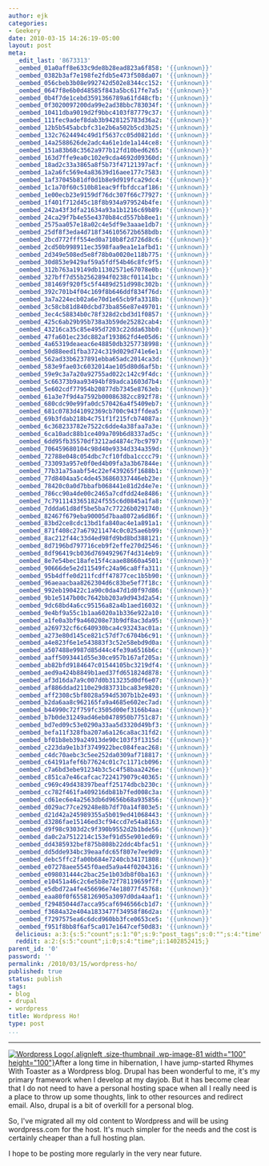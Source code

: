 ```yaml
---
author: ejk
categories:
- Geekery
date: 2010-03-15 14:26:19-05:00
layout: post
meta:
  _edit_last: '8673313'
  _oembed_01a0aff8e633c9de8b28ead823a6f858: '{{unknown}}'
  _oembed_0382b3af7e198fe2fdb5e473f508da07: '{{unknown}}'
  _oembed_056cbeb3b08e992742d502e8344cc152: '{{unknown}}'
  _oembed_0647f8e6b0d48585f843a5bc617fe7a5: '{{unknown}}'
  _oembed_0b4f7de1cebd3591366789a61fd48cfb: '{{unknown}}'
  _oembed_0f3020097200da99e2ad38bbc783034f: '{{unknown}}'
  _oembed_10411dba9019d2f9bbc4103f87779c37: '{{unknown}}'
  _oembed_111fec9adef8dab3b9428125783d36a2: '{{unknown}}'
  _oembed_12b5b545abcbfc31e2b6a502b5cd3b25: '{{unknown}}'
  _oembed_132c7624494c49d1f5637cc05d0821dd: '{{unknown}}'
  _oembed_14a2588626de2adc4a61e1de1a144ce8: '{{unknown}}'
  _oembed_151a83b68c3562a977b12fd10bed6265: '{{unknown}}'
  _oembed_163d7ffe9ea0c102e9cda4692d09360d: '{{unknown}}'
  _oembed_18ad2c33a3865a8f5b73f47121397acf: '{{unknown}}'
  _oembed_1a2a6fc569e4a83639d16aee177c7583: '{{unknown}}'
  _oembed_1af37045b81df0d1b8e9d919fca29dc4: '{{unknown}}'
  _oembed_1c1a70f60c510b81eac9ffbfdccaf186: '{{unknown}}'
  _oembed_1e00ecb23e9159df76dc307f66c77927: '{{unknown}}'
  _oembed_1f401f712d45c18f8b934a979524b4fe: '{{unknown}}'
  _oembed_242a43f3dfa21634a93a1b1216c69b89: '{{unknown}}'
  _oembed_24ca29f7b4e55e4370b84cd557bb8ee1: '{{unknown}}'
  _oembed_2575aa057e18a02c4e5df9e3aaae1db7: '{{unknown}}'
  _oembed_25df8f3eda4d718f346105672b658bdb: '{{unknown}}'
  _oembed_2bcd772fff554ed0a710b8f2d726d8c6: '{{unknown}}'
  _oembed_2cd50b998911ec3598faa9ea1e1afbd1: '{{unknown}}'
  _oembed_2d349e508ed5e8f78b0a0020e118b775: '{{unknown}}'
  _oembed_30d853e9429af59a5fdf54b46c8fc9f5: '{{unknown}}'
  _oembed_312b763a19149db11302571e67078e0b: '{{unknown}}'
  _oembed_327bff7d55b2562894f0238cf01141bc: '{{unknown}}'
  _oembed_381469f920f5c5f4489d251d998c302b: '{{unknown}}'
  _oembed_392c701b4f04c169f8b646ddf834f76d: '{{unknown}}'
  _oembed_3a7a224ecb02a6e70d1e65cb9fa3318b: '{{unknown}}'
  _oembed_3c58cb81d840dcbd73ba856e87e49701: '{{unknown}}'
  _oembed_3ec4c58834b0c78f328d2cbd3d1f0857: '{{unknown}}'
  _oembed_425c6ab29b95b738a3b59de25282cab4: '{{unknown}}'
  _oembed_43216ca35c85e495d7203c22dda63bb0: '{{unknown}}'
  _oembed_47fa601ec23dc882af193862fd4e05d6: '{{unknown}}'
  _oembed_4a65319deaeac6e48850db3257738998: '{{unknown}}'
  _oembed_50d88eed1fba3724c319d029d741e6e1: '{{unknown}}'
  _oembed_562ad33b6237891ebba65adc2014ca3d: '{{unknown}}'
  _oembed_583e9fae03c6032014ae105d80d6af5b: '{{unknown}}'
  _oembed_59e9c3a7a20a92755ad022c142c9f4dc: '{{unknown}}'
  _oembed_5c66373b9aa93494bf89adca1603d7b4: '{{unknown}}'
  _oembed_5e602cdf77954b20877db7345e8763eb: '{{unknown}}'
  _oembed_61a3e7f9d4a7592b00086382cc892f78: '{{unknown}}'
  _oembed_680cdc90e99fa0dc570426a4f5409eb7: '{{unknown}}'
  _oembed_681c0783d41092369cb700c943ffdea5: '{{unknown}}'
  _oembed_69b3fdab218b4c751f1f215fcb74087a: '{{unknown}}'
  _oembed_6c368233782e7522c6dde4a38faa7a3e: '{{unknown}}'
  _oembed_6ca10adc88b1ce409a709b6d8337ad5c: '{{unknown}}'
  _oembed_6dd95fb35570df3212ad4874c7bc9797: '{{unknown}}'
  _oembed_706459680104c98d40e9334d334a359d: '{{unknown}}'
  _oembed_72788e048c054dbc7cf10fdba1cccc79: '{{unknown}}'
  _oembed_733093a957e0f0ed4b09fa3a3b67844e: '{{unknown}}'
  _oembed_77b31a75aabf54c22ef439265f1688b1: '{{unknown}}'
  _oembed_77d8404aa5c4de4536860337446eb23e: '{{unknown}}'
  _oembed_78420c0a0d7bbafb068441e81d2d4e7e: '{{unknown}}'
  _oembed_786cc90a4de00c2465a7cdfdd24e8486: '{{unknown}}'
  _oembed_7c79111433651824f555c6d0845a1fa8: '{{unknown}}'
  _oembed_7ddda61d8df5be5ba7c77226b0291740: '{{unknown}}'
  _oembed_82467f679eba90005d7baa8072a6d86f: '{{unknown}}'
  _oembed_83bd2ce8cdc13bd1fa840ac4e1a891a1: '{{unknown}}'
  _oembed_871f408c27a679211474c0c025ae6b99: '{{unknown}}'
  _oembed_8ac212f44c33d4ed98fd9bd8bd388121: '{{unknown}}'
  _oembed_8d7196bd797716ceb9f2effe270d2546: '{{unknown}}'
  _oembed_8df96419cb036d769492967f4d314eb9: '{{unknown}}'
  _oembed_8e7e54bec18afe15f4caae88660a4501: '{{unknown}}'
  _oembed_90666de5e2d11549fc24a96ca8ffa311: '{{unknown}}'
  _oembed_95b4dffe0d211fcdff47877cec1b5b90: '{{unknown}}'
  _oembed_96aeaacbaa8262304d6c83be5ef7f18c: '{{unknown}}'
  _oembed_992eb190422c1a90c0da47d1d0f97d86: '{{unknown}}'
  _oembed_9b1e5147b00c7642bb203a9d943d2a54: '{{unknown}}'
  _oembed_9dc68bd4a6cc95156a82a4b1aed16032: '{{unknown}}'
  _oembed_9e4bf9a55c1b1aa6020a1b336e922a10: '{{unknown}}'
  _oembed_a1fe0a3bf9a460208e73b9df8ac3da95: '{{unknown}}'
  _oembed_a269732cf6c640930bca4c93243ac01a: '{{unknown}}'
  _oembed_a273e80d145ce821c57df7c6704b6c91: '{{unknown}}'
  _oembed_a4e823f6e1e543883f3c52e58ebd9d0a: '{{unknown}}'
  _oembed_a507488e9987d85d44c4fe39a6516b6c: '{{unknown}}'
  _oembed_aaff5093441d55e30ce957b167af205a: '{{unknown}}'
  _oembed_ab82bfd9184647c01544105bc3219df4: '{{unknown}}'
  _oembed_aed9a424b8849b1aed37fd651824d878: '{{unknown}}'
  _oembed_af3d16da7a9c007d0b313235d0df6e07: '{{unknown}}'
  _oembed_af886ddad2110e29d83731bca83e9820: '{{unknown}}'
  _oembed_aff2308c5bf8028a594d5307b1b2e493: '{{unknown}}'
  _oembed_b2da6aa8c962165fa9a4685e602ec7ad: '{{unknown}}'
  _oembed_b44990c72f759fc3505d00ef3166b4aa: '{{unknown}}'
  _oembed_b7b0de31249ad46eb0478950b7751c87: '{{unknown}}'
  _oembed_bd7ed09c53e0290a33aa5d3320d49bf3: '{{unknown}}'
  _oembed_befa11f328fba207a6a126ca8ac31fd2: '{{unknown}}'
  _oembed_bf01b8eb39a24913de90c103f3f1315d: '{{unknown}}'
  _oembed_c223da9e1b3f3749922bec084feac268: '{{unknown}}'
  _oembed_c4dc70aebc3c5ee252da0309af718817: '{{unknown}}'
  _oembed_c64191afef6b77624c01c7c1171cb096: '{{unknown}}'
  _oembed_c7a6bd3ebe91234b3c5c4f58baa2426e: '{{unknown}}'
  _oembed_c851ca7e46cafcac7224179079c40365: '{{unknown}}'
  _oembed_c969c49d438397beaff25174dbcb230c: '{{unknown}}'
  _oembed_cc782f461fa409216db81b7fed008c3a: '{{unknown}}'
  _oembed_cd61ec6e4a2563db6d9656b68a935856: '{{unknown}}'
  _oembed_d029ac77ce29248e8b7df70a14f803e5: '{{unknown}}'
  _oembed_d21d42a245989355a5b019ed41068443: '{{unknown}}'
  _oembed_d3286fae15146ed3cf94ccd7e54a8163: '{{unknown}}'
  _oembed_d9f98c9303d2c9f390b9552d2b1bde56: '{{unknown}}'
  _oembed_da0c2a7512214c153ef91d55e901ed69: '{{unknown}}'
  _oembed_dd4385932bef875b808b22ddc4bfac51: '{{unknown}}'
  _oembed_dd5dde934bc39eaafdc65f807e7ee9d9: '{{unknown}}'
  _oembed_debc5ffc2fa00b684e7240cb34171808: '{{unknown}}'
  _oembed_e07278aee5545f0aed5a9a44f0204316: '{{unknown}}'
  _oembed_e098031444c2bac25e1b03db8f0ba163: '{{unknown}}'
  _oembed_e10451a46c2c6e5b8e72f78119659f7f: '{{unknown}}'
  _oembed_e5dbd72a4fe456696e74e18077f45768: '{{unknown}}'
  _oembed_eaa80f0f6558126905a3097d0da4aaf1: '{{unknown}}'
  _oembed_f29485044d7acca95caf6946566cb1d7: '{{unknown}}'
  _oembed_f3684a32e404a1833477f34958f86d2a: '{{unknown}}'
  _oembed_f7297575ea6c6dcd960bb3fce0653ce5: '{{unknown}}'
  _oembed_f951f8bb8f6af5ca017e1647cef50d83: '{{unknown}}'
  delicious: a:3:{s:5:"count";s:1:"0";s:9:"post_tags";s:0:"";s:4:"time";s:10:"1270386598";}
  reddit: a:2:{s:5:"count";i:0;s:4:"time";i:1402852415;}
parent_id: '0'
password: ''
permalink: /2010/03/15/wordpress-ho/
published: true
status: publish
tags:
- blog
- drupal
- wordpress
title: Wordpress Ho!
type: post
...
```

---

[![](/assets/2010/03/23-wordpress_logo.png?w=100 "Wordpress Logo"){.alignleft .size-thumbnail .wp-image-81 width="100" height="100"}](http://rhymeswithtoaster.wordpress.com/2010/03/15/wordpress-ho/23-wordpress_logo/)After a long time in hibernation, I have jump-started Rhymes With Toaster as a Wordpress blog. Drupal has been wonderful to me, it's my primary framework when I develop at my dayjob. But it has become clear that I do not need to have a personal hosting space when all I really need is a place to throw up some thoughts, link to other resources and redirect email. Also, drupal is a bit of overkill for a personal blog.

So, I've migrated all my old content to Wordpress and will be using wordpress.com for the host. It's much simpler for the needs and the cost is certainly cheaper than a full hosting plan.

I hope to be posting more regularly in the very near future.
